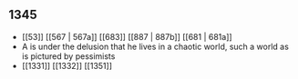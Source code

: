 ## 1345
- [[53]] [[567 | 567a]] [[683]] [[887 | 887b]] [[681 | 681a]] 
- A is under the delusion that he lives in a chaotic world, such a world as is pictured by pessimists
- [[1331]] [[1332]] [[1351]] 

